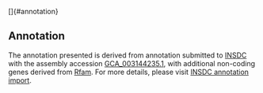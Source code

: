 []{#annotation}

Annotation
----------

The annotation presented is derived from annotation submitted to
[INSDC](http://www.insdc.org) with the assembly accession
[GCA\_003144235.1](http://www.ebi.ac.uk/ena/data/view/GCA_003144235.1),
with additional non-coding genes derived from
[Rfam](http://rfam.xfam.org/). For more details, please visit [INSDC
annotation
import](http://ensemblgenomes.org/info/data/insdc_annotation).

